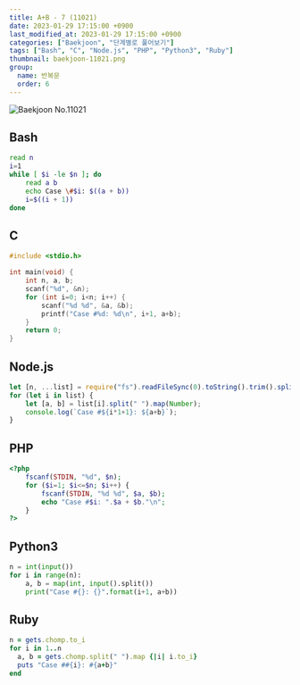 ```yaml
---
title: A+B - 7 (11021)
date: 2023-01-29 17:15:00 +0900
last_modified_at: 2023-01-29 17:15:00 +0900
categories: ["Baekjoon", "단계별로 풀어보기"]
tags: ["Bash", "C", "Node.js", "PHP", "Python3", "Ruby"]
thumbnail: baekjoon-11021.png
group:
  name: 반복문
  order: 6
---
```


![Baekjoon No.11021](baekjoon-11021.png)

## Bash
```bash
read n
i=1
while [ $i -le $n ]; do
	read a b
	echo Case \#$i: $((a + b))
	i=$((i + 1))
done
```

## C
```c
#include <stdio.h>

int main(void) {
	int n, a, b;
	scanf("%d", &n);
	for (int i=0; i<n; i++) {
		scanf("%d %d", &a, &b);
		printf("Case #%d: %d\n", i+1, a+b);
	}
	return 0;
}
```

## Node.js
```javascript
let [n, ...list] = require("fs").readFileSync(0).toString().trim().split("\n");
for (let i in list) {
	let [a, b] = list[i].split(" ").map(Number);
	console.log(`Case #${i*1+1}: ${a+b}`);
}
```

## PHP
```php
<?php
	fscanf(STDIN, "%d", $n);
	for ($i=1; $i<=$n; $i++) {
		fscanf(STDIN, "%d %d", $a, $b);
		echo "Case #$i: ".$a + $b."\n";
	}
?>
```

## Python3
```python
n = int(input())
for i in range(n):
    a, b = map(int, input().split())
    print("Case #{}: {}".format(i+1, a+b))
```

## Ruby
```ruby
n = gets.chomp.to_i
for i in 1..n
  a, b = gets.chomp.split(" ").map {|i| i.to_i}
  puts "Case ##{i}: #{a+b}"
end
```
